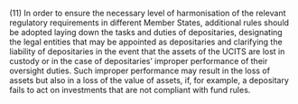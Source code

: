 (11) In order to ensure the necessary level of harmonisation of the relevant regulatory requirements in different Member States, additional rules should be adopted laying down the tasks and duties of depositaries, designating the legal entities that may be appointed as depositaries and clarifying the liability of depositaries in the event that the assets of the UCITS are lost in custody or in the case of depositaries’ improper performance of their oversight duties. Such improper performance may result in the loss of assets but also in a loss of the value of assets, if, for example, a depositary fails to act on investments that are not compliant with fund rules.